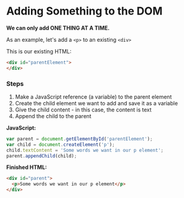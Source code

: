 # Adding Something to the DOM

**We can only add ONE THING AT A TIME.**

As an example, let's add a `<p>` to an existing `<div>`

This is our existing HTML:

```HTML
<div id="parentElement">
</div>
```

### Steps

1. Make a JavaScript reference (a variable) to the parent element
2. Create the child element we want to add and save it as a variable
3. Give the child content - in this case, the content is text
4. Append the child to the parent

**JavaScript:**

```javascript
var parent = document.getElementById('parentElement');  
var child = document.createElement('p');  
child.textContent = 'Some words we want in our p element';  
parent.appendChild(child);
```

**Finished HTML:**

```HTML
<div id="parent">
  <p>Some words we want in our p element</p>
</div>
```
